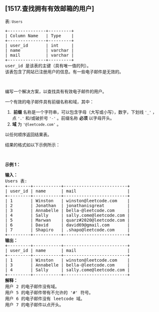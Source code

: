 ## [1517.查找拥有有效邮箱的用户]
<p>表: <code>Users</code></p>

<pre>
+---------------+---------+
| Column Name   | Type    |
+---------------+---------+
| user_id       | int     |
| name          | varchar |
| mail          | varchar |
+---------------+---------+
user_id 是该表的主键（具有唯一值的列）。
该表包含了网站已注册用户的信息。有一些电子邮件是无效的。
</pre>

<p>&nbsp;</p>

<p>编写一个解决方案，以查找具有有效电子邮件的用户。</p>

<p>一个有效的电子邮件具有前缀名称和域，其中：</p>

<ol>
	<li>&nbsp;<strong>前缀</strong> 名称是一个字符串，可以包含字母（大写或小写），数字，下划线 <code>'_'</code> ，点 <code>'.'</code> 和/或破折号 <code>'-'</code> 。前缀名称 <strong>必须</strong> 以字母开头。</li>
	<li><strong>域</strong> 为 <code>'@leetcode.com'</code> 。</li>
</ol>

<p>以任何顺序返回结果表。</p>

<p>结果的格式如以下示例所示：</p>

<p>&nbsp;</p>

<p><strong class="example">示例 1：</strong></p>

<pre>
<b>输入：</b>
Users 表:
+---------+-----------+-------------------------+
| user_id | name      | mail                    |
+---------+-----------+-------------------------+
| 1       | Winston   | winston@leetcode.com    |
| 2       | Jonathan  | jonathanisgreat         |
| 3       | Annabelle | bella-@leetcode.com     |
| 4       | Sally     | sally.come@leetcode.com |
| 5       | Marwan    | quarz#2020@leetcode.com |
| 6       | David     | david69@gmail.com       |
| 7       | Shapiro   | .shapo@leetcode.com     |
+---------+-----------+-------------------------+
<b>输出：</b>
+---------+-----------+-------------------------+
| user_id | name      | mail                    |
+---------+-----------+-------------------------+
| 1       | Winston   | winston@leetcode.com    |
| 3       | Annabelle | bella-@leetcode.com     |
| 4       | Sally     | sally.come@leetcode.com |
+---------+-----------+-------------------------+
<b>解释：</b>
用户 2 的电子邮件没有域。 
用户 5 的电子邮件带有不允许的 '#' 符号。
用户 6 的电子邮件没有 leetcode 域。 
用户 7 的电子邮件以点开头。
</pre>
